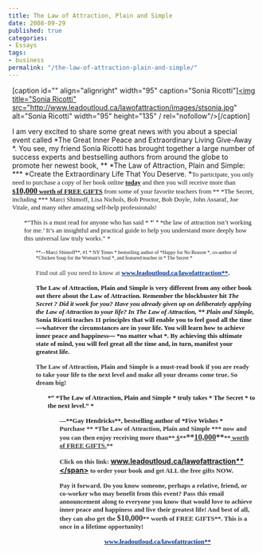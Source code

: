 ```yaml
---
title: The Law of Attraction, Plain and Simple
date: 2008-09-29
published: true
categories:
- Essays
tags:
- business
permalink: "/the-law-of-attraction-plain-and-simple/"
---
```

<div style="margin: 1ex;">
<div>
<p><span style="font-size: small; font-family: Georgia; color: #333333;"> </span>

[caption id="" align="alignright" width="95" caption="Sonia Ricotti"]<a href="http://www.leadoutloud.ca/lawofattraction/" rel="nofollow"><img title="Sonia Ricotti" src="http://www.leadoutloud.ca/lawofattraction/images/stsonia.jpg" alt="Sonia Ricotti" width="95" height="135" / rel="nofollow"/></a>[/caption]

I am very excited to  share some great news with you about a special event called  *The Great  Inner Peace and Extraordinary Living Give-Away *. You see, my friend  Sonia Ricotti has brought together a large number of success experts  and bestselling authors from around the globe to promote her newest  book, ** *The Law of Attraction, Plain and Simple:  ***  *Create the Extraordinary Life That You Deserve. *<span style="font-size: small; font-family: Georgia;">To participate, you only need to purchase  a copy of her book online **<span style="text-decoration: underline;">today</span>** and then you will receive  more than **<span style="text-decoration: underline;">$</span>**</span><span style="font-size: medium; font-family: Georgia;">**<span style="text-decoration: underline;">10,000</span>**</span><span style="font-size: small; font-family: Georgia;">**<span style="text-decoration: underline;"> worth of FREE GIFTS</span>** from some  of your favorite teachers from ** *The Secret, including *** Marci  Shimoff, Lisa Nichols, Bob Proctor, Bob Doyle, John Assaraf, Joe Vitale,  and many other amazing self-help professionals!</span></p>
<ul /><span style="font-size: small; font-family: Georgia;"> *“This is a must read for anyone  who has said  *</span><span style="font-size: small; font-family: Arial;"> *‘ *</span><span style="font-size: small; font-family: Georgia;"> *the law of attraction isn’t working for  me.’ It’s an insightful and practical guide to help you understand  more deeply how this universal law truly works.” *</span></p>
<ul /><span style="font-size: x-small; font-family: Georgia;">**—Marci Shimoff**, #1  * NY Times * bestselling author of  *Happy for No Reason *, co-author  of  *Chicken Soup for the Woman's Soul *, and featured teacher in  * The Secret *<br />
</span><br />
<span style="font-size: small; font-family: Georgia; color: #333333;">Find out all you need  to know at </span><a href="http://www.leadoutloud.ca/lawofattraction/" target="_blank" rel="nofollow"><span style="font-size: small; font-family: Georgia; color: #003399;" rel="nofollow"><strong rel="nofollow">www.leadoutloud.ca/lawofattraction**</span></a><span style="font-size: small; font-family: Georgia; color: #333333;">.</span>

<span style="font-size: small; font-family: Georgia;">**The Law of Attraction,** **Plain  and Simple** is very different from any other book out there about  the Law of Attraction. Remember the blockbuster hit  *The Secret *?  Did it work for you? Have you already given up on deliberately applying  the Law of Attraction to your life? In **The Law of Attraction,** ** Plain and Simple,** Sonia Ricotti teaches 11 principles that will  enable you to feel good all the time</span><span style="font-size: small; font-family: Arial;">—</span><span style="font-size: small; font-family: Georgia;">whatever the circumstances are in your life.  You will learn how to achieve inner peace and happiness</span><span style="font-size: small; font-family: Arial;">—</span><span style="font-size: small; font-family: Georgia;"> *no matter what *. By achieving this ultimate  state of mind, you will feel great all the time and, in turn, manifest  your greatest life.</span>

<span style="font-size: small; font-family: Georgia; color: #333333;"> **The Law of Attraction,  Plain and Simple** is a **must-read book** if you are ready to  take your life to the next level and make all your dreams come true.  So dream big!</span></p>
<ul /><span style="font-size: small; font-family: Times New Roman;"> *“ *The Law of Attraction,  Plain and Simple * truly takes  * The Secret * to the next level.” *</span></p>
<ul /><span style="font-size: small; font-family: Times New Roman;">—**Gay Hendricks**,  bestselling author of  *Five Wishes *</span><br />
<span style="font-size: small; font-family: Georgia; color: #333333;">Purchase ** *The  Law of Attraction, Plain and Simple *** now and you can then enjoy  receiving more than**<span style="text-decoration: underline;"> $</span>**</span><span style="font-size: medium; font-family: Georgia; color: #333333;">**<span style="text-decoration: underline;">10,000</span>**</span><span style="font-size: small; font-family: Georgia; color: #333333;">**<span style="text-decoration: underline;"> worth of FREE GIFTS.</span>**</span>

<span style="font-size: small; font-family: Georgia; color: #333333;">Click on this link: </span><a href="http://www.leadoutloud.ca/lawofattraction/" target="_blank" rel="nofollow"><span style="font-size: small; font-family: Georgia; color: #003399;" rel="nofollow"><strong rel="nofollow">www.leadoutloud.ca/lawofattraction**</span></a><span style="font-size: small; font-family: Georgia; color: #333333;"> to order your book and get  ALL the free gifts NOW.</span>

<span style="font-size: small; font-family: Georgia; color: #333333;">**Pay it forward**.  Do you know someone, perhaps a relative, friend, or co-worker who may  benefit from this event? Pass this email announcement along to everyone  you know that would love to achieve inner peace and happiness and live  their greatest life! And best of all, they can also get the </span><span style="font-size: medium; font-family: Georgia; color: #333333;">**$10,000**</span><span style="font-size: small; font-family: Georgia; color: #333333;">** worth of FREE GIFTS**. This is a once in a lifetime opportunity! </span></p>
<p align="center"><a href="http://www.leadoutloud.ca/lawofattraction/" target="_blank" rel="nofollow"><span style="font-size: small; font-family: Georgia; color: #003399;" rel="nofollow"><strong rel="nofollow">www.leadoutloud.ca/lawofattraction**</span></a></p>
</div>
</div>
